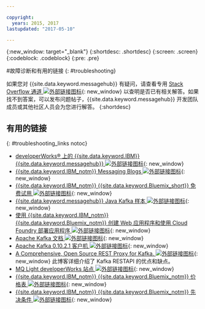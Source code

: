 ```yaml
---

copyright:
  years: 2015, 2017
lastupdated: "2017-05-10"

---
```


{:new_window: target="_blank"}
{:shortdesc: .shortdesc}
{:screen: .screen}
{:codeblock: .codeblock}
{:pre: .pre}



#故障诊断和有用的链接
{: #troubleshooting}




如果您对 {{site.data.keyword.messagehub}} 有疑问，请查看专用 [Stack Overflow 通道 ![外部链接图标](../../icons/launch-glyph.svg "外部链接图标")](http://stackoverflow.com/questions/tagged/message-hub){: new_window} 以查明是否已有相关解答。如果找不到答案，可以发布问题帖子，{{site.data.keyword.messagehub}} 开发团队成员或其他社区人员会为您进行解答。
{:shortdesc}

## 有用的链接
{: #troubleshooting_links notoc}

*  [developerWorks&reg; 上的 {{site.data.keyword.IBM}} {{site.data.keyword.messagehub}} ![外部链接图标](../../icons/launch-glyph.svg "外部链接图标")](https://developer.ibm.com/messaging/message-hub/){: new_window}
*  [{{site.data.keyword.IBM_notm}} Messaging Blogs ![外部链接图标](../../icons/launch-glyph.svg "外部链接图标")](https://developer.ibm.com/messaging/blogs/){: new_window}
*  [{{site.data.keyword.IBM_notm}} {{site.data.keyword.Bluemix_short}} 免费试用 ![外部链接图标](../../icons/launch-glyph.svg "外部链接图标")](https://apps.admin.ibmcloud.com/manage/trial/bluemix.html){: new_window}
*  [{{site.data.keyword.messagehub}} Java Kafka 样本 ![外部链接图标](../../icons/launch-glyph.svg "外部链接图标")](https://github.com/ibm-messaging/message-hub-samples/tree/master/kafka-java-console-sample){: new_window}
*  [使用 {{site.data.keyword.IBM_notm}} {{site.data.keyword.Bluemix_notm}} 创建 Web 应用程序和使用 Cloud Foundry 部署应用程序 ![外部链接图标](../../icons/launch-glyph.svg "外部链接图标")](http://www.ng.bluemix.net/docs/starters/install_cli.html){: new_window}
*  [Apache Kafka 文档 ![外部链接图标](../../icons/launch-glyph.svg "外部链接图标")](http://kafka.apache.org/documentation.html){: new_window}
*  [Apache Kafka 0.10.2.1 客户机 ![外部链接图标](../../icons/launch-glyph.svg "外部链接图标")](http://kafka.apache.org/0102/javadoc/index.html){: new_window}
*  [A Comprehensive, Open Source REST Proxy for Kafka. ![外部链接图标](../../icons/launch-glyph.svg "外部链接图标")](http://www.confluent.io/blog/a-comprehensive-open-source-rest-proxy-for-kafka/){: new_window}
	此博客详细介绍了 Kafka RESTAPI 的优点和缺点。
*  [MQ Light developerWorks 站点 ![外部链接图标](../../icons/launch-glyph.svg "外部链接图标")](https://developer.ibm.com/messaging/mq-light/){: new_window}
*  [{{site.data.keyword.IBM_notm}} {{site.data.keyword.Bluemix_notm}} 价格表 ![外部链接图标](../../icons/launch-glyph.svg "外部链接图标")](https://www.ng.bluemix.net/#/pricing){: new_window}
*  [{{site.data.keyword.IBM_notm}} {{site.data.keyword.Bluemix_notm}} 先决条件 ![外部链接图标](../../icons/launch-glyph.svg "外部链接图标")](https://developer.ibm.com/bluemix/support/#prereqs/){: new_window}

